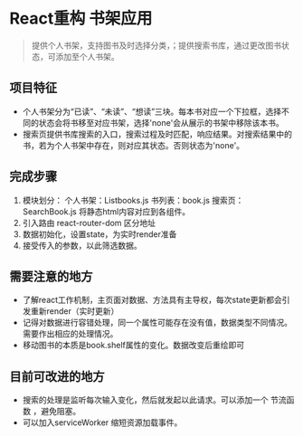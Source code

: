 # React重构 书架应用
> 提供个人书架，支持图书及时选择分类，；提供搜索书库，通过更改图书状态，可添加至个人书架。

## 项目特征
- 个人书架分为“已读”、“未读”、“想读”三块。每本书对应一个下拉框，选择不同的状态会将书移至对应书架，选择'none'会从展示的书架中移除该本书。
- 搜索页提供书库搜索的入口，搜索过程及时匹配，响应结果。对搜索结果中的书，若为个人书架中存在，则对应其状态。否则状态为'none'。

## 完成步骤
1. 模块划分：
    个人书架：Listbooks.js
      书列表：book.js
      搜索页：SearchBook.js
    将静态html内容对应到各组件。
2. 引入路由 react-router-dom 区分地址
3. 数据初始化，设置state，为实时render准备
4. 接受传入的参数，以此筛选数据。

## 需要注意的地方
- 了解react工作机制，主页面对数据、方法具有主导权，每次state更新都会引发重新render（实时更新）
- 记得对数据进行容错处理，同一个属性可能存在没有值，数据类型不同情况。需要作出相应的处理情况。
- 移动图书的本质是book.shelf属性的变化。数据改变后重绘即可

## 目前可改进的地方
- 搜索的处理是监听每次输入变化，然后就发起以此请求。可以添加一个 节流函数 ，避免阻塞。
- 可以加入serviceWorker 缩短资源加载事件。

